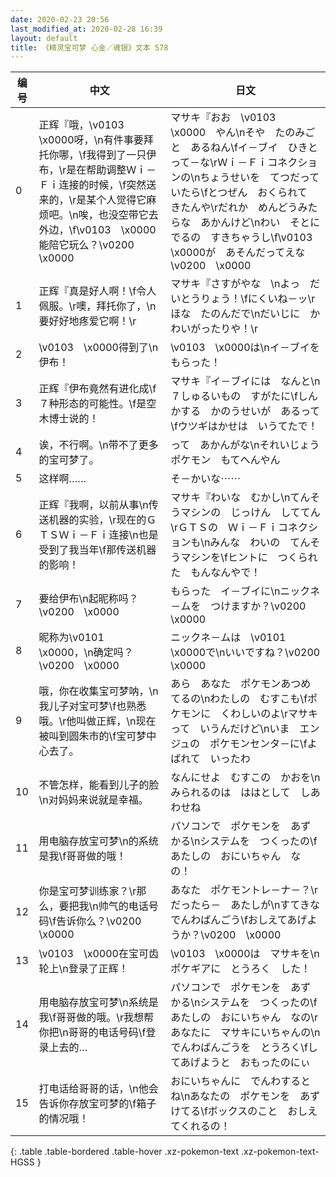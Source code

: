 ```yaml
---
date: 2020-02-23 20:56
last_modified_at: 2020-02-28 16:39
layout: default
title: 《精灵宝可梦 心金／魂银》文本 578
---
```

| 编号 | 中文 | 日文 |
| ---- | ---- | ---- |
| 0 | 正辉『哦，\v0103　\x0000呀，\n有件事要拜托你哪，\f我得到了一只伊布，\r是在帮助调整Ｗｉ－Ｆｉ连接的时候，\f突然送来的，\r是某个人觉得它麻烦吧。\n唉，也没空带它去外边，\f\v0103　\x0000能陪它玩么？\v0200　\x0000 | マサキ『おお　\v0103　\x0000　やん\nそや　たのみごと　あるねん\fイ－ブイ　ひきとって－な\rＷｉ－Ｆｉコネクションの\nちょうせいを　てつだっていたら\fとつぜん　おくられて　きたんや\rだれか　めんどうみたらな　あかんけど\nわい　そとにでるの　すきちゃうし\f\v0103　\x0000が　あそんだってえな\v0200　\x0000 |
| 1 | 正辉『真是好人啊！\f令人佩服。\r噢，拜托你了，\n要好好地疼爱它啊！\r | マサキ『さすがやな　\nよっ　だいとうりょう！\fにくいね－ッ\rほな　たのんだで\nだいじに　かわいがったりや！\r |
| 2 | \v0103　\x0000得到了\n伊布！ | \v0103　\x0000は\nイ－ブイを　もらった！ |
| 3 | 正辉『伊布竟然有进化成\f７种形态的可能性。\f是空木博士说的！ | マサキ『イ－ブイには　なんと\n７しゅるいもの　すがたに\fしんかする　かのうせいが　あるって\fウツギはかせは　いうてたで！ |
| 4 | 诶，不行啊。\n带不了更多的宝可梦了。 | って　あかんがな\nそれいじょう　ポケモン　もてへんやん |
| 5 | 这样啊…… | そ－かいな⋯⋯ |
| 6 | 正辉『我啊，以前从事\n传送机器的实验，\r现在的ＧＴＳＷｉ－Ｆｉ连接\n也是受到了我当年\f那传送机器的影响！ | マサキ『わいな　むかし\nてんそうマシンの　じっけん　しててん\rＧＴＳの　Ｗｉ－Ｆｉコネクションも\nみんな　わいの　てんそうマシンを\fヒントに　つくられた　もんなんやで！ |
| 7 | 要给伊布\n起昵称吗？\v0200　\x0000 | もらった　イ－ブイに\nニックネ－ムを　つけますか？\v0200　\x0000 |
| 8 | 昵称为\v0101　\x0000，\n确定吗？\v0200　\x0000 | ニックネ－ムは　\v0101　\x0000で\nいいですね？\v0200　\x0000 |
| 9 | 哦，你在收集宝可梦呐，\n我儿子对宝可梦\f也熟悉哦。\r他叫做正辉，\n现在被叫到圆朱市的\f宝可梦中心去了。 | あら　あなた　ポケモンあつめてるの\nわたしの　むすこも\fポケモンに　くわしいのよ\rマサキって　いうんだけど\nいま　エンジュの　ポケモンセンタ－に\fよばれて　いったわ |
| 10 | 不管怎样，能看到儿子的脸\n对妈妈来说就是幸福。 | なんにせよ　むすこの　かおを\nみられるのは　ははとして　しあわせね |
| 11 | 用电脑存放宝可梦\n的系统是我\f哥哥做的哦！ | パソコンで　ポケモンを　あずかる\nシステムを　つくったの\fあたしの　おにいちゃん　なの！ |
| 12 | 你是宝可梦训练家？\r那么，要把我\n帅气的电话号码\f告诉你么？\v0200　\x0000 | あなた　ポケモントレ－ナ－？\rだったら－　あたしが\nすてきな　でんわばんごう\fおしえてあげようか？\v0200　\x0000 |
| 13 | \v0103　\x0000在宝可齿轮上\n登录了正辉！ | \v0103　\x0000は　マサキを\nポケギアに　とうろく　した！ |
| 14 | 用电脑存放宝可梦\n系统是我\f哥哥做的哦。\r我想帮你把\n哥哥的电话号码\f登录上去的… | パソコンで　ポケモンを　あずかる\nシステムを　つくったの\fあたしの　おにいちゃん　なの\rあなたに　マサキにいちゃんの\nでんわばんごうを　とうろく\fしてあげようと　おもったのにぃ |
| 15 | 打电话给哥哥的话，\n他会告诉你存放宝可梦的\f箱子的情况哦！ | おにいちゃんに　でんわするとね\nあなたの　ポケモンを　あずけてる\fボックスのこと　おしえてくれるの！ |
{: .table .table-bordered .table-hover .xz-pokemon-text .xz-pokemon-text-HGSS }